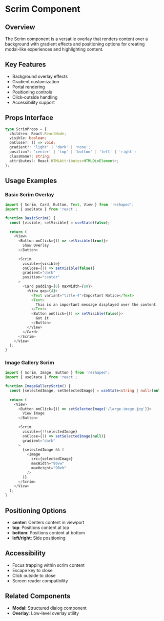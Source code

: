 # Scrim Component

## Overview
The Scrim component is a versatile overlay that renders content over a background with gradient effects and positioning options for creating modal-like experiences and highlighting content.

## Key Features
- Background overlay effects
- Gradient customization
- Portal rendering
- Positioning controls
- Click-outside handling
- Accessibility support

## Props Interface
```typescript
type ScrimProps = {
  children: React.ReactNode;
  visible: boolean;
  onClose?: () => void;
  gradient?: 'light' | 'dark' | 'none';
  position?: 'center' | 'top' | 'bottom' | 'left' | 'right';
  className?: string;
  attributes?: React.HTMLAttributes<HTMLDivElement>;
};
```

## Usage Examples

### Basic Scrim Overlay
```typescript
import { Scrim, Card, Button, Text, View } from 'reshaped';
import { useState } from 'react';

function BasicScrim() {
  const [visible, setVisible] = useState(false);
  
  return (
    <View>
      <Button onClick={() => setVisible(true)}>
        Show Overlay
      </Button>
      
      <Scrim
        visible={visible}
        onClose={() => setVisible(false)}
        gradient="dark"
        position="center"
      >
        <Card padding={6} maxWidth={80}>
          <View gap={4}>
            <Text variant="title-4">Important Notice</Text>
            <Text>
              This is an important message displayed over the content.
            </Text>
            <Button onClick={() => setVisible(false)}>
              Got it
            </Button>
          </View>
        </Card>
      </Scrim>
    </View>
  );
}
```

### Image Gallery Scrim
```typescript
import { Scrim, Image, Button } from 'reshaped';
import { useState } from 'react';

function ImageGalleryScrim() {
  const [selectedImage, setSelectedImage] = useState<string | null>(null);
  
  return (
    <View>
      <Button onClick={() => setSelectedImage('/large-image.jpg')}>
        View Image
      </Button>
      
      <Scrim
        visible={!!selectedImage}
        onClose={() => setSelectedImage(null)}
        gradient="dark"
      >
        {selectedImage && (
          <Image 
            src={selectedImage}
            maxWidth="90vw"
            maxHeight="90vh"
          />
        )}
      </Scrim>
    </View>
  );
}
```

## Positioning Options
- **center**: Centers content in viewport
- **top**: Positions content at top
- **bottom**: Positions content at bottom
- **left/right**: Side positioning

## Accessibility
- Focus trapping within scrim content
- Escape key to close
- Click outside to close
- Screen reader compatibility

## Related Components
- **Modal**: Structured dialog component
- **Overlay**: Low-level overlay utility